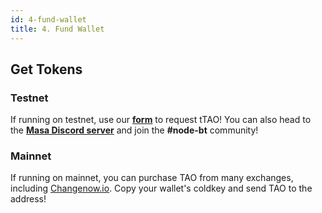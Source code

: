 ```yaml
---
id: 4-fund-wallet
title: 4. Fund Wallet
---
```


## Get Tokens

### Testnet

If running on testnet, use our **[form](https://forms.gle/ac6CFscdTQz1NNJo7)** to request tTAO! You can also head to the **[Masa Discord server](https://discord.gg/HyHGaKhaKs)** and join the **#node-bt** community!

### Mainnet

If running on mainnet, you can purchase TAO from many exchanges, including [Changenow.io](https://changenow.io/?from=eth&to=tao). Copy your wallet's coldkey and send TAO to the address!
